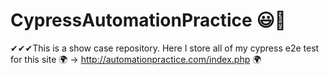 # CypressAutomationPractice 😃🤞
✔✔✔This is a show case repository. Here I store all of my cypress e2e  test for this site 🌍 ->  http://automationpractice.com/index.php  🌍
